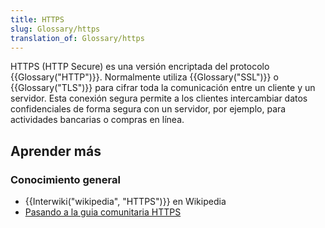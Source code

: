 ```yaml
---
title: HTTPS
slug: Glossary/https
translation_of: Glossary/https
---
```


HTTPS (HTTP Secure) es una versión encriptada del protocolo {{Glossary("HTTP")}}. Normalmente utiliza {{Glossary("SSL")}} o {{Glossary("TLS")}} para cifrar toda la comunicación entre un cliente y un servidor. Esta conexión segura permite a los clientes intercambiar datos confidenciales de forma segura con un servidor, por ejemplo, para actividades bancarias o compras en línea.

## Aprender más

### Conocimiento general

- {{Interwiki("wikipedia", "HTTPS")}} en Wikipedia
- [Pasando a la guia comunitaria HTTPS](https://movingtohttps.com/)
